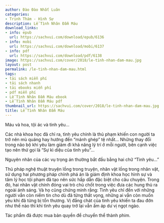 ```yaml
---
author: Đào Đào Nhất Luân
categories:
- Trinh Thám - Hình Sự
description: Lễ Tình Nhân Đẫm Máu
download_links:
- info: epub
  url: https://sachvui.com/download/epub/6136
- info: mobi
  url: https://sachvui.com/download/mobi/6137
- info: pdf
  url: https://sachvui.com/download/pdf/6138
image: https://sachvui.com/cover/2018/le-tinh-nhan-dam-mau.jpg
layout: post
permalink: /le-tinh-nhan-dam-mau.html
tags:
- tải sách miễn phí
- tải sách nhanh
- tải ebooks miễn phí
- pdf miễn phí
- Lễ Tình Nhân Đẫm Máu ebook
- Lễ Tình Nhân Đẫm Máu pdf
thumbnail_url: https://sachvui.com/cover/2018/le-tinh-nhan-dam-mau.jpg
title: Lễ Tình Nhân Đẫm Máu
---
```


 <div class="item-desc text-justify"> <p>Máu và hoa, tội ác và tình yêu...</p><p>Các nhà khoa học đã chỉ ra, tình yêu chính là thủ phạm khiến con người ta trở nên mù quáng hay hướng đến “mảnh ghép” tệ nhất… Những thay đổi trong não bộ khi yêu làm giảm đi khả năng lý trí ở mỗi người, bên cạnh việc tạo nên thứ gọi là “Sự kì diệu của tình yêu”…</p><p>Nguyên nhân của các vụ trọng án thường bắt đầu bằng hai chữ “Tình yêu…”</p><p>Thủ pháp nghệ thuật truyện lồng trong truyện, nhân vật lồng trong nhân vật, sử dụng hai phương pháp chính phá án là giám định khoa học hình sự và tâm lý học tội phạm đã tạo nên sức hấp dẫn đặc biệt cho câu chuyện. Trong đó, hai nhân vật chính đóng vai trò chủ chốt trong việc đưa các hung thủ ra ngoài ánh sáng. Và họ cũng chứng minh rằng: Tình yêu chỉ đến với những người vẫn còn niềm tin cho dù đã từng thất vọng, những ai vẫn còn muốn yêu khi đã từng bị tổn thương. Vị đắng chát của tình yêu khiến ta đau đớn như thế nào thì khi tình yêu quay trở lại vẫn ấm áp dư vị ngọt ngào.</p><p>Tác phẩm đã được mua bản quyền để chuyển thể thành phim.</p> </div>